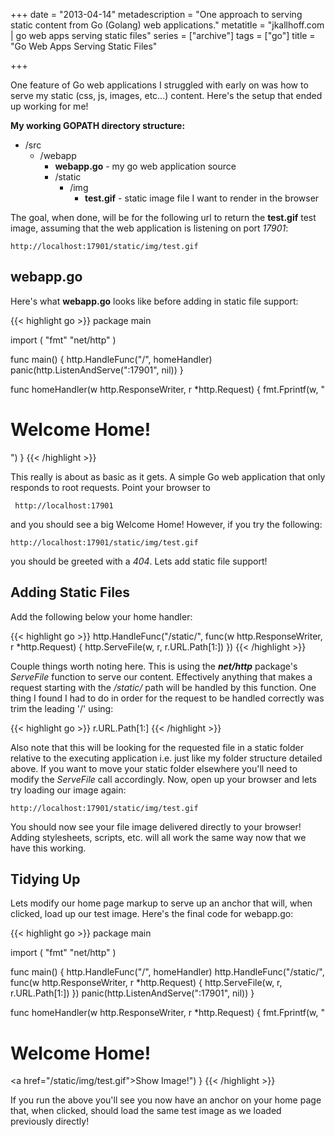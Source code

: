 +++
date = "2013-04-14"
metadescription = "One approach to serving static content from Go (Golang) web applications."
metatitle = "jkallhoff.com | go web apps serving static files"
series = ["archive"]
tags = ["go"]
title = "Go Web Apps Serving Static Files"

+++

One feature of Go web applications I struggled with early on was how to serve my static (css, js, images, etc...) content. Here's the setup that ended up working for me!

**My working GOPATH directory structure:**

*   /src 
    *   /webapp 
        *   **webapp.go** - my go web application source
        *   /static 
            *   /img 
                *   **test.gif** - static image file I want to render in the browser

The goal, when done, will be for the following url to return the **test.gif** test image, assuming that the web application is listening on port *17901*:

    http://localhost:17901/static/img/test.gif
    

## webapp.go

Here's what **webapp.go** looks like before adding in static file support:

{{< highlight go >}}
package main

import (
    "fmt"
    "net/http"
)

func main() {
    http.HandleFunc("/", homeHandler)
    panic(http.ListenAndServe(":17901", nil))
}

func homeHandler(w http.ResponseWriter, r *http.Request) {
    fmt.Fprintf(w, "<html><head></head><body><h1>Welcome Home!</h1></body></html>")
}
{{< /highlight >}}
    

This really is about as basic as it gets. A simple Go web application that only responds to root requests. Point your browser to

     http://localhost:17901 
    

and you should see a big Welcome Home! However, if you try the following:

    http://localhost:17901/static/img/test.gif
    

you should be greeted with a *404*. Lets add static file support!

## Adding Static Files

Add the following below your home handler:

{{< highlight go >}}
http.HandleFunc("/static/", func(w http.ResponseWriter, r *http.Request) {
    http.ServeFile(w, r, r.URL.Path[1:])
})
{{< /highlight >}}

Couple things worth noting here. This is using the ***net/http*** package's *ServeFile* function to serve our content. Effectively anything that makes a request starting with the */static/* path will be handled by this function. One thing I found I had to do in order for the request to be handled correctly was trim the leading '/' using:

{{< highlight go >}}
r.URL.Path[1:]
{{< /highlight >}}

Also note that this will be looking for the requested file in a static folder relative to the executing application i.e. just like my folder structure detailed above. If you want to move your static folder elsewhere you'll need to modify the *ServeFile* call accordingly. Now, open up your browser and lets try loading our image again:

    http://localhost:17901/static/img/test.gif
    

You should now see your file image delivered directly to your browser! Adding stylesheets, scripts, etc. will all work the same way now that we have this working.

## Tidying Up

Lets modify our home page markup to serve up an anchor that will, when clicked, load up our test image. Here's the final code for webapp.go:

{{< highlight go >}}
package main

import (
    "fmt"
    "net/http"
)

func main() {
    http.HandleFunc("/", homeHandler)
    http.HandleFunc("/static/", func(w http.ResponseWriter, r *http.Request) {
        http.ServeFile(w, r, r.URL.Path[1:])
    })
    panic(http.ListenAndServe(":17901", nil))
}

func homeHandler(w http.ResponseWriter, r *http.Request) {
    fmt.Fprintf(w, "<html><head></head><body><h1>Welcome Home!</h1><a href=\"/static/img/test.gif\">Show Image!</a></body></html>")
}
{{< /highlight >}}

If you run the above you'll see you now have an anchor on your home page that, when clicked, should load the same test image as we loaded previously directly!